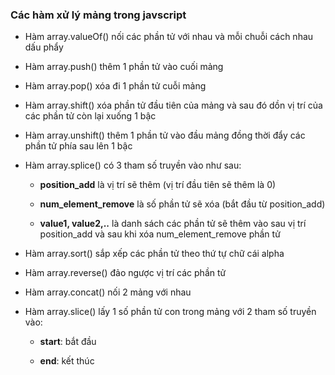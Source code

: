 
### Các hàm xử lý mảng trong javscript


- Hàm array.valueOf() nối các phần tử với nhau và mỗi chuỗi cách nhau dấu phẩy

- Hàm array.push() thêm 1 phần tử vào cuối mảng

- Hàm array.pop() xóa đi 1 phần tử cuỗi mảng

- Hàm array.shift() xóa phần tử đầu tiên của mảng và sau đó dồn vị trí của các phần tử còn lại xuống 1 bậc

- Hàm array.unshift() thêm 1 phần tử vào đầu mảng đồng thời đẩy các phần tử phía sau lên 1 bậc

- Hàm array.splice() có 3 tham số truyền vào như sau:

	+ __position_add__ là vị trí sẽ thêm (vị trí đầu tiên sẽ thêm là 0)

	+ __num_element_remove__ là số phần tử sẽ xóa (bắt đầu từ position_add)

	+ __value1, value2,..__ là danh sách các phần tử sẽ thêm vào sau vị trí position_add và sau khi xóa num_element_remove phần tử

- Hàm array.sort() sắp xếp các phần tử theo thứ tự chữ cái alpha

- Hàm array.reverse() đảo ngược vị trí các phần tử

- Hàm array.concat() nối 2 mảng với nhau

- Hàm array.slice() lấy 1 số phần tử con trong mảng với 2 tham số truyền vào:

	+ __start__: bắt đầu

	+ __end__: kết thúc
